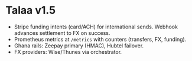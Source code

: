 # Talaa v1.5
- Stripe funding intents (card/ACH) for international sends. Webhook advances settlement to FX on success.
- Prometheus metrics at `/metrics` with counters (transfers, FX, funding).
- Ghana rails: Zeepay primary (HMAC), Hubtel failover.
- FX providers: Wise/Thunes via orchestrator.
